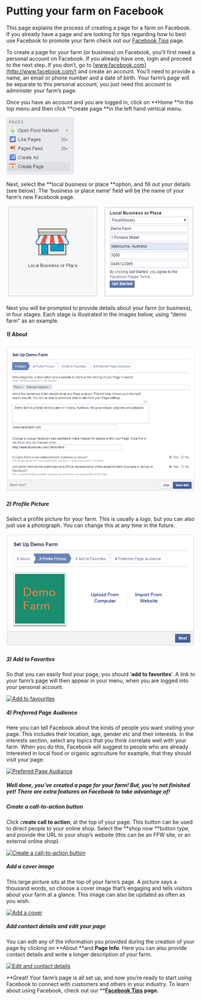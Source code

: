 # Putting your farm on Facebook

This page explains the process of creating a page for a farm on Facebook. If you already have a page and are looking for tips regarding how to best use Facebook to promote your farm check out our [Facebook Tips](/facebook-tips.md) page.

To create a page for your farm \(or business\) on Facebook, you’ll first need a personal account on Facebook. If you already have one, login and proceed to the next step. If you don’t, go to [www.facebook.com](http://www.facebook.com/) and create an account. You’ll need to provide a name, an email or phone number and a date of birth. Your farm’s page will be separate to this personal account, you just need this account to administer your farm’s page.

Once you have an account and you are logged in, click on **Home **in the top menu and then click **create page **in the left hand vertical menu.

![](/assets/55-PuttingOnFB-1-create-page_old.png)

Next, select the **local business or place **option, and fill out your details \(see below\). The ‘business or place name’ field will be the name of your farm’s new Facebook page.

![](/assets/55-PuttingOnFB-2-Local-business-or-place_old.png)

Next you will be prompted to provide details about your farm \(or business\), in four stages. Each stage is illustrated in the images below, using “demo farm” as an example.

##### 1\) About

![](/assets/55-PuttingOnFB-3-1-About_old.png)

##### 2\) Profile Picture

Select a profile picture for your farm. This is usually a logo, but you can also just use a photograph. You can change this at any time in the future.

[](https://openfoodnetwork.org/wp-content/uploads/2015/09/2-Profile-Picture.png)

![](/assets/55-PuttingOnFB-4-2-Profile-Picture_old.png)

##### 3\) Add to Favorites

So that you can easily find your page, you should ‘**add to favorites**‘. A link to your farm’s page will then appear in your menu, when you are logged into your personal account.

[![](https://openfoodnetwork.org/wp-content/uploads/2015/09/Add-to-favourites.png "Add to favourites")](https://openfoodnetwork.org/wp-content/uploads/2015/09/Add-to-favourites.png)

##### 4\) Preferred Page Audience

Here you can tell Facebook about the kinds of people you want visiting your page. This includes their location, age, gender etc and their interests. In the interests section, select any topics that you think correlate well with your farm. When you do this, Facebook will suggest to people who are already interested in local food or organic agriculture for example, that they should visit your page.

[![](https://openfoodnetwork.org/wp-content/uploads/2015/09/4-Prefered-Page-Audiance.png "Prefered Page Audiance")](https://openfoodnetwork.org/wp-content/uploads/2015/09/4-Prefered-Page-Audiance.png)

##### Well done, you’ve created a page for your farm! But, you’re not finished yet! There are extra features on Facebook to take advantage of!

##### Create a call-to-action button

Click c**reate call to action**, at the top of your page. This button can be used to direct people to your online shop. Select the **shop now **button type, and provide the URL to your shop’s website \(this can be an FFW site, or an external online shop\).

[![](https://openfoodnetwork.org/wp-content/uploads/2015/09/Create-a-call-to-action-button.png "Create a call-to-action button")](https://openfoodnetwork.org/wp-content/uploads/2015/09/Create-a-call-to-action-button.png)

##### **Add a cover image**

This large picture sits at the top of your farm’s page. A picture says a thousand words, so choose a cover image that’s engaging and tells visitors about your farm at a glance. This image can also be updated as often as you wish.

[![](https://openfoodnetwork.org/wp-content/uploads/2015/09/Add-a-cover.png "Add a cover")](https://openfoodnetwork.org/wp-content/uploads/2015/09/Add-a-cover.png)

##### Add contact details and edit your page

You can edit any of the information you provided during the creation of your page by clicking on **About **and **Page Info**. Here you can also provide contact details and write a longer description of your farm.

[![](https://openfoodnetwork.org/wp-content/uploads/2015/09/Edit-and-contact-details.png "Edit and contact details")](https://openfoodnetwork.org/wp-content/uploads/2015/09/Edit-and-contact-details.png)

**Great! Your farm’s page is all set up, and now you’re ready to start using Facebook to connect with customers and others in your industry. To learn about using Facebook, check out our **[**Facebook Tips**](/facebook-tips.md) **page.**

